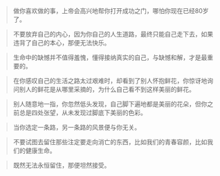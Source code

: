 >做你喜欢做的事，上帝会高兴地帮你打开成功之门，哪怕你现在已经80岁了。

>不要放弃自己的内心，因为你自己的人生道路，最终只能自己走下去，如果违背了自己的本心，那便无法快乐。

>生命中的缺憾并不值得羞愧，懂得接纳真实的自己，与缺憾和解，才是最重要的。

>在你感叹自己的生活之路太过艰难时，却看到了别人怀抱鲜花，你惊讶地询问别人的鲜花是从哪里采摘的，为什么自己看不到这样美丽的鲜花。

>别人随意地一指，你忽然低头发现，自己脚下遍地都是美丽的花朵，但你之前总是四处张望，从未发现过脚底下美丽的色彩。

>当你选定一条路，另一条路的风景便与你无关。

>不要试图去留住那些注定要走向消亡的东西，比如我们的青春容颜，比如我们的健康生命。

>既然无法永恒留住，那便坦然接受。
